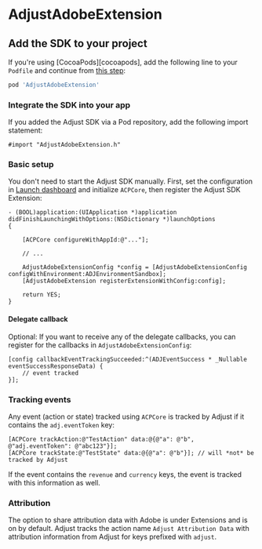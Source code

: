 # AdjustAdobeExtension

## <a id="sdk-add"></a>Add the SDK to your project

If you're using [CocoaPods][cocoapods], add the following line to your `Podfile` and continue from [this step](#sdk-integrate):

```ruby
pod 'AdjustAdobeExtension'
```

### <a id="sdk-integrate"></a>Integrate the SDK into your app

If you added the Adjust SDK via a Pod repository, add the following import statement:

```objc
#import "AdjustAdobeExtension.h"
```

### <a id="basic-setup"></a>Basic setup

You don't need to start the Adjust SDK manually. First, set the configuration in [Launch dashboard](https://launch.adobe.com/) and initialize `ACPCore`, then register the Adjust SDK Extension:

```objc
- (BOOL)application:(UIApplication *)application didFinishLaunchingWithOptions:(NSDictionary *)launchOptions
{
    
    [ACPCore configureWithAppId:@"..."];
    
    // ...
    
    AdjustAdobeExtensionConfig *config = [AdjustAdobeExtensionConfig configWithEnvironment:ADJEnvironmentSandbox];
    [AdjustAdobeExtension registerExtensionWithConfig:config];
    
    return YES;
}
```

#### Delegate callback

Optional: If you want to receive any of the delegate callbacks, you can register for the callbacks in `AdjustAdobeExtensionConfig`:

```objc
[config callbackEventTrackingSucceeded:^(ADJEventSuccess * _Nullable eventSuccessResponseData) {
    // event tracked
}];
```

### Tracking events

Any event (action or state) tracked using `ACPCore` is tracked by Adjust if it contains the `adj.eventToken` key:

```objc
[ACPCore trackAction:@"TestAction" data:@{@"a": @"b", @"adj.eventToken": @"abc123"}];
[ACPCore trackState:@"TestState" data:@{@"a": @"b"}]; // will *not* be tracked by Adjust
```

If the event contains the `revenue` and `currency` keys, the event is tracked with this information as well.

### Attribution

The option to share attribution data with Adobe is under Extensions and is on by default. Adjust tracks the action name `Adjust Attribution Data` with attribution information from Adjust for keys prefixed with `adjust`.





